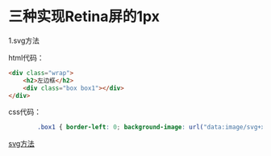 # 三种实现Retina屏的1px
1.svg方法

html代码：
```html
<div class="wrap">
    <h2>左边框</h2>
    <div class="box box1"></div>
</div>
```
css代码：
```css
        .box1 { border-left: 0; background-image: url("data:image/svg+xml;utf8,<svg xmlns='http://www.w3.org/2000/svg' width='1' height='100%'><rect fill='#c8c8c8' x='0' y='0' width='0.5' height='100%'/></svg>"); background-position: 0 0; background-repeat: no-repeat; }
```
[svg方法](https://github.com/gaostore/codes/blob/master/svg/demo.html)
